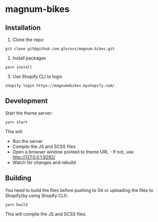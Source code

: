 # magnum-bikes

## Installation

1. Clone the repo:

```
git clone git@github.com:gloross/magnum-bikes.git
```

2. Install packages

```
yarn install
```
3. Use Shopify CLI to login

```
shopify login https://magnumebikes.myshopify.com/
```

## Development

Start the theme server:

```
yarn start
```

This will:
- Run the server
- Compile the JS and SCSS files
- Open a browser window pointed to theme URL - If not, use http://127.0.0.1:9292/
- Watch for changes and rebuild

## Building

You need to build the files before pushing to Git or uploading the files to Shopify(by using Shopify CLI):

```
yarn build
```

This will compile the JS and SCSS files.

